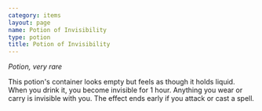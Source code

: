 ```yaml
---
category: items
layout: page
name: Potion of Invisibility
type: potion
title: Potion of Invisibility 
---
```

_Potion, very rare_ 

This potion's container looks empty but feels as though it holds liquid. When you drink it, you become invisible for 1 hour. Anything you wear or carry is invisible with you. The effect ends early if you attack or cast a spell. 